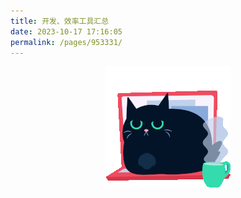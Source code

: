 ```yaml
---
title: 开发、效率工具汇总 
date: 2023-10-17 17:16:05
permalink: /pages/953331/
---
```

<center><img src="/img/gif/猫1.gif"/></center>